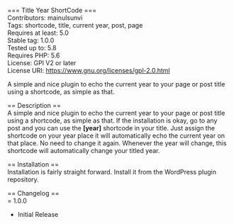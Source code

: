 === Title Year ShortCode === <br/>
Contributors: mainulsunvi <br/>
Tags: shortcode, title, current year, post, page <br/>
Requires at least: 5.0 <br/>
Stable tag: 1.0.0 <br/>
Tested up to: 5.8 <br/>
Requires PHP: 5.6 <br/>
License: GPl V2 or later <br/>
License URI: https://www.gnu.org/licenses/gpl-2.0.html <br/>

A simple and nice plugin to echo the current year to your page or post title using a shortcode, as simple as that. <br/>
 
== Description == <br/>
A simple and nice plugin to echo the current year to your page or post title using a shortcode, as simple as that. If the installation is okay, go to any post and you can use the **[year]** shortcode in your title. Just assign the shortcode on your year place it will automatically echo the current year on that place. No need to change it again. Whenever the year will change, this shortcode will automatically change your titled year. <br/>

== Installation == <br/>
Installation is fairly straight forward. Install it from the WordPress plugin repository. <br/>

== Changelog == <br/>
= 1.0.0 <br/>

-   Initial Release <br/>

